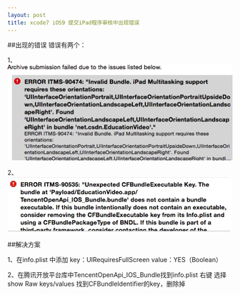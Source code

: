 ```yaml
---
layout: post
title: xcode7 iOS9 提交iPad程序审核中出现错误
---
```


##出现的错误
错误有两个：

1、![](https://raw.githubusercontent.com/QuanGe/QuanGe.github.io/master/images/ios9ipadsubmit.png)

2、![](https://raw.githubusercontent.com/QuanGe/QuanGe.github.io/master/images/ios9ipadsubmit2.jpg)

##解决方案

1、在info.plist 中添加 key：UIRequiresFullScreen  value：YES（Boolean）

2、在腾讯开放平台库中TencentOpenApi_IOS_Bundle找到info.plist 右键 选择show Raw keys/values 找到CFBundleIdentifier的key，删除掉

